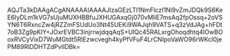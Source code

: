 AQJTa3kDAAgACgANAAAAIAAAAJlzaGEzLTI1NmFlczI1Ni9vZmJDQk9S6KeE6IyDLm1kVG7sUjuMUXHBBfuJXHUGAxqGj070vMliE7msAq2fpOssq+2oVSYN6T6RxncZw4jRZZmFSUdUo3Nt45UEKi9WAJqh9VATS+q3zVdJAg+hFDt7oB3Zg9pKIY+JOxrEVBC3injrrwjdqqAqS+UIQc45RALxrgOhoqdhtq4IOwBOoxRVCyVixD7WuMGtdt5RlEzwcvegh4kyPfVFuF4LrCNIpoVaWO96rWKcI0jePM89RlDDHTZdPvlIDBk=
